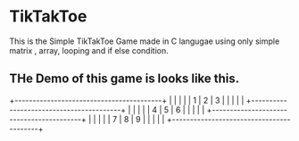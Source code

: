 # TikTakToe

This is the Simple TikTakToe Game made in C langugae using only simple matrix , array, looping and if else condition.

## THe Demo of this game is looks like this.

+-----------------------------------------+
|             |             |             | 
|      1      |      2      |      3      | 
|             |             |             | 
+-----------------------------------------+ 
|             |             |             | 
|      4      |      5      |      6      | 
|             |             |             | 
+-----------------------------------------+ 
|             |             |             | 
|      7      |      8      |      9      | 
|             |             |             | 
+-----------------------------------------+
